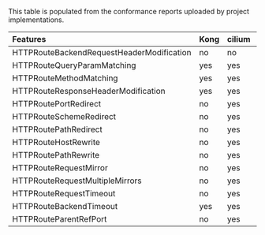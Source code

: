 This table is populated from the conformance reports uploaded by project implementations.

| Features                                  | Kong   | cilium   | envoyproxy   | istio   | kumahq   | nginxinc   | projectcontour   | solo.io   |
|:------------------------------------------|:-------|:---------|:-------------|:--------|:---------|:-----------|:-----------------|:----------|
| HTTPRouteBackendRequestHeaderModification | no     | no       | no           | no      | no       | no         | no               | no        |
| HTTPRouteQueryParamMatching               | yes    | yes      | yes          | yes     | yes      | yes        | yes              | yes       |
| HTTPRouteMethodMatching                   | yes    | yes      | yes          | yes     | yes      | yes        | yes              | yes       |
| HTTPRouteResponseHeaderModification       | yes    | yes      | yes          | yes     | yes      | no         | yes              | yes       |
| HTTPRoutePortRedirect                     | no     | yes      | yes          | yes     | yes      | yes        | yes              | yes       |
| HTTPRouteSchemeRedirect                   | no     | yes      | yes          | yes     | yes      | yes        | yes              | yes       |
| HTTPRoutePathRedirect                     | no     | yes      | yes          | yes     | yes      | no         | yes              | yes       |
| HTTPRouteHostRewrite                      | no     | yes      | yes          | yes     | yes      | yes        | yes              | no        |
| HTTPRoutePathRewrite                      | no     | yes      | yes          | yes     | yes      | yes        | yes              | no        |
| HTTPRouteRequestMirror                    | no     | yes      | yes          | yes     | yes      | no         | yes              | no        |
| HTTPRouteRequestMultipleMirrors           | no     | yes      | yes          | yes     | no       | no         | yes              | no        |
| HTTPRouteRequestTimeout                   | no     | yes      | yes          | yes     | no       | no         | yes              | no        |
| HTTPRouteBackendTimeout                   | yes    | yes      | yes          | yes     | no       | no         | yes              | no        |
| HTTPRouteParentRefPort                    | no     | yes      | no           | no      | no       | no         | no               | no        |
